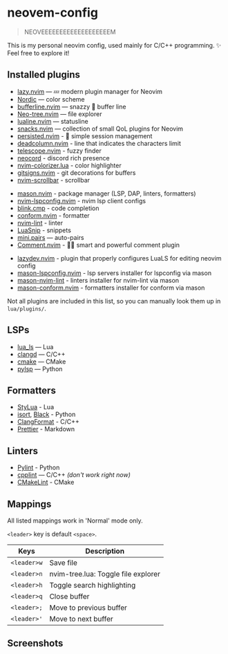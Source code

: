 # neovem-config

> NEOVEEEEEEEEEEEEEEEEEEEM

This is my personal neovim config, used mainly for C/C++ programming. ✨ Feel free to explore it!

## Installed plugins

- [lazy.nvim](https://github.com/folke/lazy.nvim) — 💤 modern plugin manager for Neovim
- [Nordic](https://github.com/AlexvZyl/nordic.nvim) — color scheme
- [bufferline.nvim](https://github.com/akinsho/bufferline.nvim) — snazzy 💅 buffer line
- [Neo-tree.nvim](https://github.com/nvim-neo-tree/neo-tree.nvim) — file explorer
- [lualine.nvim](https://github.com/nvim-lualine/lualine.nvim) — statusline
- [snacks.nvim](https://github.com/folke/snacks.nvim) — collection of small QoL plugins for Neovim
- [persisted.nvim](https://github.com/olimorris/persisted.nvim) - 💾 simple session management
- [deadcolumn.nvim](https://github.com/Bekaboo/deadcolumn.nvim) - line that indicates the characters limit
- [telescope.nvim](https://github.com/nvim-telescope/telescope.nvim) - fuzzy finder
- [neocord](https://github.com/IogaMaster/neocord) - discord rich presence
- [nvim-colorizer.lua](https://github.com/norcalli/nvim-colorizer.lua) - color highlighter
- [gitsigns.nvim](https://github.com/lewis6991/gitsigns.nvim) - git decorations for buffers
- [nvim-scrollbar](https://github.com/petertriho/nvim-scrollbar) - scrollbar
<!-- Code -->
- [mason.nvim](https://github.com/williamboman/mason.nvim) - package manager (LSP, DAP, linters, formatters)
- [nvim-lspconfig.nvim](https://github.com/neovim/nvim-lspconfig) - nvim lsp client configs
- [blink.cmp](https://github.com/Saghen/blink.cmp) - code completion
- [conform.nvim](https://github.com/stevearc/conform.nvim) - formatter
- [nvim-lint](https://github.com/mfussenegger/nvim-lint) - linter
- [LuaSnip](https://github.com/L3MON4D3/LuaSnip) - snippets
- [mini.pairs](https://github.com/echasnovski/mini.pairs) — auto-pairs
- [Comment.nvim](https://github.com/numToStr/Comment.nvim) - 🧠💪 smart and powerful comment plugin
<!-- Others -->
- [lazydev.nvim](https://github.com/folke/lazydev.nvim) - plugin that properly configures LuaLS for editing neovim config
- [mason-lspconfig.nvim](https://github.com/williamboman/mason-lspconfig.nvim) - lsp servers installer for lspconfig via mason
- [mason-nvim-lint](https://github.com/rshkarin/mason-nvim-lint) - linters installer for nvim-lint via mason
- [mason-conform.nvim](https://github.com/zapling/mason-conform.nvim) - formatters installer for conform via mason

Not all plugins are included in this list, so you can manually look them up in `lua/plugins/`.

## LSPs

- [lua_ls](https://github.com/neovim/nvim-lspconfig/blob/master/doc/configs.md#lua_ls) — Lua
- [clangd](https://github.com/neovim/nvim-lspconfig/blob/master/doc/configs.md#clangd) — C/C++
- [cmake](https://github.com/neovim/nvim-lspconfig/blob/master/doc/configs.md#cmake) — CMake
- [pylsp](https://github.com/neovim/nvim-lspconfig/blob/master/doc/configs.md#pylsp) — Python

## Formatters

- [StyLua](https://github.com/JohnnyMorganz/StyLua) - Lua
- [isort](https://github.com/PyCQA/isort), [Black](https://github.com/psf/black) - Python
- [ClangFormat](https://clang.llvm.org/docs/ClangFormat.html) - C/C++
- [Prettier](https://github.com/prettier/prettier) - Markdown

## Linters

- [Pylint](https://pylint.org) - Python
- [cpplint](https://github.com/cpplint/cpplint) — C/C++ _(don't work right now)_
- [CMakeLint](https://github.com/cmake-lint/cmake-lint) - CMake

## Mappings

All listed mappings work in 'Normal' mode only.

`<leader>` key is default `<space>`.

| Keys        | Description                         |
| ----------- | ----------------------------------- |
| `<leader>w` | Save file                           |
| `<leader>n` | nvim-tree.lua: Toggle file explorer |
| `<leader>h` | Toggle search highlighting          |
| `<leader>q` | Close buffer                        |
| `<leader>;` | Move to previous buffer             |
| `<leader>'` | Move to next buffer                 |

## Screenshots
